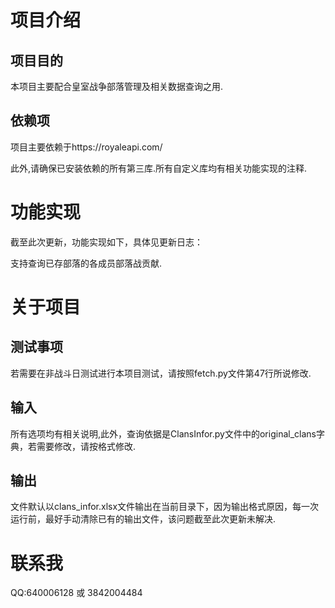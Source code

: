 # 项目介绍
## 项目目的
本项目主要配合皇室战争部落管理及相关数据查询之用.
## 依赖项
项目主要依赖于https://royaleapi.com/

此外,请确保已安装依赖的所有第三库.所有自定义库均有相关功能实现的注释.
# 功能实现
截至此次更新，功能实现如下，具体见更新日志：

支持查询已存部落的各成员部落战贡献.
# 关于项目
## 测试事项
若需要在非战斗日测试进行本项目测试，请按照fetch.py文件第47行所说修改.
## 输入
所有选项均有相关说明,此外，查询依据是ClansInfor.py文件中的original_clans字典，若需要修改，请按格式修改.
## 输出
文件默认以clans_infor.xlsx文件输出在当前目录下，因为输出格式原因，每一次运行前，最好手动清除已有的输出文件，该问题截至此次更新未解决.
# 联系我
QQ:640006128 或 3842004484
